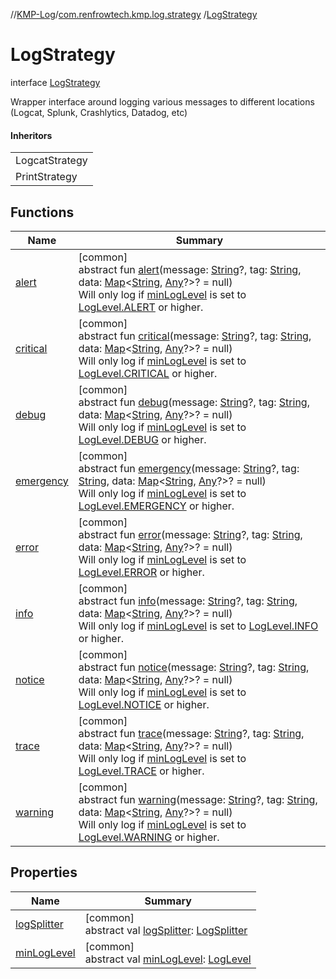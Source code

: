 //[KMP-Log](../../../index.md)/[com.renfrowtech.kmp.log.strategy](../index.md)
/[LogStrategy](index.md)

# LogStrategy

interface [LogStrategy](index.md)

Wrapper interface around logging various messages to different locations (Logcat, Splunk,
Crashlytics, Datadog, etc)

#### Inheritors

| |
|---|
| LogcatStrategy |
| PrintStrategy |

## Functions

| Name | Summary |
|---|---|
| [alert](alert.md) | [common]<br>abstract fun [alert](alert.md)(message: [String](https://kotlinlang.org/api/latest/jvm/stdlib/kotlin/-string/index.html)?, tag: [String](https://kotlinlang.org/api/latest/jvm/stdlib/kotlin/-string/index.html), data: [Map](https://kotlinlang.org/api/latest/jvm/stdlib/kotlin.collections/-map/index.html)&lt;[String](https://kotlinlang.org/api/latest/jvm/stdlib/kotlin/-string/index.html), [Any](https://kotlinlang.org/api/latest/jvm/stdlib/kotlin/-any/index.html)?&gt;? = null)<br>Will only log if [minLogLevel](min-log-level.md) is set to [LogLevel.ALERT](../../com.renfrowtech.kmp.log/-log-level/-a-l-e-r-t/index.md) or higher. |
| [critical](critical.md) | [common]<br>abstract fun [critical](critical.md)(message: [String](https://kotlinlang.org/api/latest/jvm/stdlib/kotlin/-string/index.html)?, tag: [String](https://kotlinlang.org/api/latest/jvm/stdlib/kotlin/-string/index.html), data: [Map](https://kotlinlang.org/api/latest/jvm/stdlib/kotlin.collections/-map/index.html)&lt;[String](https://kotlinlang.org/api/latest/jvm/stdlib/kotlin/-string/index.html), [Any](https://kotlinlang.org/api/latest/jvm/stdlib/kotlin/-any/index.html)?&gt;? = null)<br>Will only log if [minLogLevel](min-log-level.md) is set to [LogLevel.CRITICAL](../../com.renfrowtech.kmp.log/-log-level/-c-r-i-t-i-c-a-l/index.md) or higher. |
| [debug](debug.md) | [common]<br>abstract fun [debug](debug.md)(message: [String](https://kotlinlang.org/api/latest/jvm/stdlib/kotlin/-string/index.html)?, tag: [String](https://kotlinlang.org/api/latest/jvm/stdlib/kotlin/-string/index.html), data: [Map](https://kotlinlang.org/api/latest/jvm/stdlib/kotlin.collections/-map/index.html)&lt;[String](https://kotlinlang.org/api/latest/jvm/stdlib/kotlin/-string/index.html), [Any](https://kotlinlang.org/api/latest/jvm/stdlib/kotlin/-any/index.html)?&gt;? = null)<br>Will only log if [minLogLevel](min-log-level.md) is set to [LogLevel.DEBUG](../../com.renfrowtech.kmp.log/-log-level/-d-e-b-u-g/index.md) or higher. |
| [emergency](emergency.md) | [common]<br>abstract fun [emergency](emergency.md)(message: [String](https://kotlinlang.org/api/latest/jvm/stdlib/kotlin/-string/index.html)?, tag: [String](https://kotlinlang.org/api/latest/jvm/stdlib/kotlin/-string/index.html), data: [Map](https://kotlinlang.org/api/latest/jvm/stdlib/kotlin.collections/-map/index.html)&lt;[String](https://kotlinlang.org/api/latest/jvm/stdlib/kotlin/-string/index.html), [Any](https://kotlinlang.org/api/latest/jvm/stdlib/kotlin/-any/index.html)?&gt;? = null)<br>Will only log if [minLogLevel](min-log-level.md) is set to [LogLevel.EMERGENCY](../../com.renfrowtech.kmp.log/-log-level/-e-m-e-r-g-e-n-c-y/index.md) or higher. |
| [error](error.md) | [common]<br>abstract fun [error](error.md)(message: [String](https://kotlinlang.org/api/latest/jvm/stdlib/kotlin/-string/index.html)?, tag: [String](https://kotlinlang.org/api/latest/jvm/stdlib/kotlin/-string/index.html), data: [Map](https://kotlinlang.org/api/latest/jvm/stdlib/kotlin.collections/-map/index.html)&lt;[String](https://kotlinlang.org/api/latest/jvm/stdlib/kotlin/-string/index.html), [Any](https://kotlinlang.org/api/latest/jvm/stdlib/kotlin/-any/index.html)?&gt;? = null)<br>Will only log if [minLogLevel](min-log-level.md) is set to [LogLevel.ERROR](../../com.renfrowtech.kmp.log/-log-level/-e-r-r-o-r/index.md) or higher. |
| [info](info.md) | [common]<br>abstract fun [info](info.md)(message: [String](https://kotlinlang.org/api/latest/jvm/stdlib/kotlin/-string/index.html)?, tag: [String](https://kotlinlang.org/api/latest/jvm/stdlib/kotlin/-string/index.html), data: [Map](https://kotlinlang.org/api/latest/jvm/stdlib/kotlin.collections/-map/index.html)&lt;[String](https://kotlinlang.org/api/latest/jvm/stdlib/kotlin/-string/index.html), [Any](https://kotlinlang.org/api/latest/jvm/stdlib/kotlin/-any/index.html)?&gt;? = null)<br>Will only log if [minLogLevel](min-log-level.md) is set to [LogLevel.INFO](../../com.renfrowtech.kmp.log/-log-level/-i-n-f-o/index.md) or higher. |
| [notice](notice.md) | [common]<br>abstract fun [notice](notice.md)(message: [String](https://kotlinlang.org/api/latest/jvm/stdlib/kotlin/-string/index.html)?, tag: [String](https://kotlinlang.org/api/latest/jvm/stdlib/kotlin/-string/index.html), data: [Map](https://kotlinlang.org/api/latest/jvm/stdlib/kotlin.collections/-map/index.html)&lt;[String](https://kotlinlang.org/api/latest/jvm/stdlib/kotlin/-string/index.html), [Any](https://kotlinlang.org/api/latest/jvm/stdlib/kotlin/-any/index.html)?&gt;? = null)<br>Will only log if [minLogLevel](min-log-level.md) is set to [LogLevel.NOTICE](../../com.renfrowtech.kmp.log/-log-level/-n-o-t-i-c-e/index.md) or higher. |
| [trace](trace.md) | [common]<br>abstract fun [trace](trace.md)(message: [String](https://kotlinlang.org/api/latest/jvm/stdlib/kotlin/-string/index.html)?, tag: [String](https://kotlinlang.org/api/latest/jvm/stdlib/kotlin/-string/index.html), data: [Map](https://kotlinlang.org/api/latest/jvm/stdlib/kotlin.collections/-map/index.html)&lt;[String](https://kotlinlang.org/api/latest/jvm/stdlib/kotlin/-string/index.html), [Any](https://kotlinlang.org/api/latest/jvm/stdlib/kotlin/-any/index.html)?&gt;? = null)<br>Will only log if [minLogLevel](min-log-level.md) is set to [LogLevel.TRACE](../../com.renfrowtech.kmp.log/-log-level/-t-r-a-c-e/index.md) or higher. |
| [warning](warning.md) | [common]<br>abstract fun [warning](warning.md)(message: [String](https://kotlinlang.org/api/latest/jvm/stdlib/kotlin/-string/index.html)?, tag: [String](https://kotlinlang.org/api/latest/jvm/stdlib/kotlin/-string/index.html), data: [Map](https://kotlinlang.org/api/latest/jvm/stdlib/kotlin.collections/-map/index.html)&lt;[String](https://kotlinlang.org/api/latest/jvm/stdlib/kotlin/-string/index.html), [Any](https://kotlinlang.org/api/latest/jvm/stdlib/kotlin/-any/index.html)?&gt;? = null)<br>Will only log if [minLogLevel](min-log-level.md) is set to [LogLevel.WARNING](../../com.renfrowtech.kmp.log/-log-level/-w-a-r-n-i-n-g/index.md) or higher. |

## Properties

| Name | Summary |
|---|---|
| [logSplitter](log-splitter.md) | [common]<br>abstract val [logSplitter](log-splitter.md): [LogSplitter](../../com.renfrowtech.kmp.log.splitter/-log-splitter/index.md) |
| [minLogLevel](min-log-level.md) | [common]<br>abstract val [minLogLevel](min-log-level.md): [LogLevel](../../com.renfrowtech.kmp.log/-log-level/index.md) |
